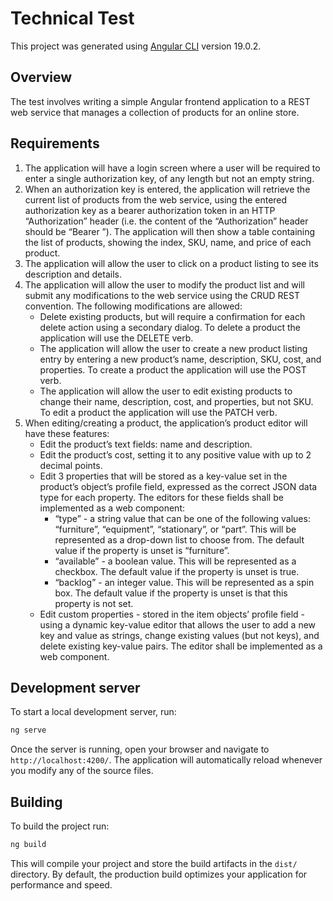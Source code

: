# Technical Test

This project was generated using [Angular CLI](https://github.com/angular/angular-cli) version 19.0.2.

## Overview

The test involves writing a simple Angular frontend application to a REST web service that manages a collection of products for an online store.

## Requirements

1. The application will have a login screen where a user will be required to enter a single authorization key, of any length but not an empty string.
2. When an authorization key is entered, the application will retrieve the current list of products from the web service, using the entered authorization key as a bearer authorization token in an HTTP “Authorization” header (i.e. the content of the “Authorization” header should be “Bearer <token>”). The application will then show a table containing the list of products, showing the index, SKU, name, and price of each product.
3. The application will allow the user to click on a product listing to see its description and details.
4. The application will allow the user to modify the product list and will submit any modifications to the web service using the CRUD REST convention. The following modifications are allowed:
   - Delete existing products, but will require a confirmation for each delete action using a secondary dialog. To delete a product the application will use the DELETE verb.
   - The application will allow the user to create a new product listing entry by entering a new product’s name, description, SKU, cost, and properties. To create a product the application will use the POST verb.
   - The application will allow the user to edit existing products to change their name, description, cost, and properties, but not SKU. To edit a product the application will use the PATCH verb.
5. When editing/creating a product, the application’s product editor will have these features:
   - Edit the product’s text fields: name and description.
   - Edit the product’s cost, setting it to any positive value with up to 2 decimal points.
   - Edit 3 properties that will be stored as a key-value set in the product’s object’s profile field, expressed as the correct JSON data type for each property. The editors for these fields shall be implemented as a web component:
     - “type” - a string value that can be one of the following values: “furniture”, “equipment”, “stationary”, or “part”. This will be represented as a drop-down list to choose from. The default value if the property is unset is “furniture”.
     - “available” - a boolean value. This will be represented as a checkbox. The default value if the property is unset is true.
     - “backlog” - an integer value. This will be represented as a spin box. The default value if the property is unset is that this property is not set.
   - Edit custom properties - stored in the item objects’ profile field - using a dynamic key-value editor that allows the user to add a new key and value as strings, change existing values (but not keys), and delete existing key-value pairs. The editor shall be implemented as a web component.

## Development server

To start a local development server, run:

```bash
ng serve
```

Once the server is running, open your browser and navigate to `http://localhost:4200/`. The application will automatically reload whenever you modify any of the source files.

## Building

To build the project run:

```bash
ng build
```

This will compile your project and store the build artifacts in the `dist/` directory. By default, the production build optimizes your application for performance and speed.
